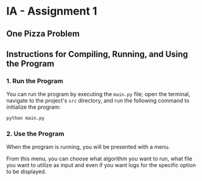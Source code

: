 # IA - Assignment 1
## One Pizza Problem

## Instructions for Compiling, Running, and Using the Program

### 1. Run the Program

You can run the program by executing the ```main.py``` file; open the terminal, navigate to the project's ```src``` directory, and run the following command to initialize the program:

```bash
python main.py
```

### 2. Use the Program

When the program is running, you will be presented with a menu.

From this menu, you can choose what algorithm you want to run, what file you want to utilize as input and even if you want logs for the specific option to be displayed.